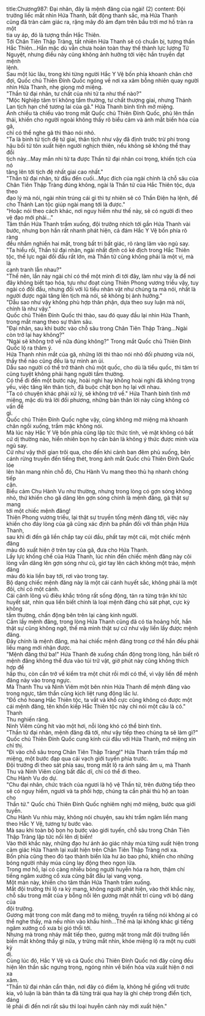 title:Chương987: Đại nhân, đây là mệnh đăng của ngài! (2)
content:
Đội trưởng liếc mắt nhìn Hứa Thanh, bất động thanh sắc, mà Hứa Thanh<br>cũng đã tràn cảm giác ra, rặng mây đỏ ảm đạm trên bầu trời mơ hồ tràn ra một<br>tia uy áp, đó là tượng thần Hắc Thiên.<br>Tới Chân Tiên Thập Tràng, tất nhiên Hứa Thanh sẽ có chuẩn bị, tượng thần<br>Hắc Thiên…Hắn mặc dù vẫn chưa hoàn toàn thay thế thành lực lượng Tử<br>Nguyệt, nhưng điều này cũng không ảnh hưởng tới việc hắn truyền đạt mệnh<br>lệnh.<br>Sau một lúc lâu, trong khi từng người Hắc Y Vệ bốn phía khoanh chân chờ<br>đợi, Quốc chủ Thiên Đính Quốc ngóng về nơi xa xăm bỗng nhiên quay người<br>nhìn Hứa Thanh, nhẹ giọng mở miệng.<br>"Thần tử đại nhân, tư chất của nhi tử ta như thế nào?"<br>"Mộc Nghiệp tâm trí không tầm thường, tư chất thượng giai, nhưng Thánh<br>Lan tịch hạn chế tương lai của gã." Hứa Thanh bình tĩnh mở miệng.<br>Ánh chiều tà chiếu vào trong mắt Quốc chủ Thiên Đính Quốc, phủ lên thần<br>thái, khiến cho người ngoài không thấy rõ biểu cảm và ánh mắt biến hóa của gã,<br>chỉ có thể nghe gã thì thào nói nhỏ.<br>"Ta là binh tử tịch đệ tứ giai, thân tịch như vậy đã định trước trừ phi trong<br>hậu bối tử tôn xuất hiện người nghịch thiên, nếu không sẽ không thể thay đổi<br>tịch này…May mắn nhi tử ta được Thần tử đại nhân coi trọng, khiến tịch của nó<br>tăng lên tới tịch đệ nhất giai cao nhất."<br>"Thần tử đại nhân, từ đầu đến cuối…Mục đích của ngài chính là chỗ sâu của<br>Chân Tiên Thập Tràng đúng không, ngài là Thần tử của Hắc Thiên tộc, dựa theo<br>đạo lý mà nói, ngài nhìn trúng cái gì thì tự nhiên sẽ có Thần Điện hạ lệnh, để<br>cho Thánh Lan tộc giúp ngài mang tới là được."<br>"Hoặc nói theo cách khác, nơi nguy hiểm như thế này, sẽ có người đi theo<br>vệ đạo mới phải..."<br>Tâm thần Hứa Thanh trầm xuống, đội trưởng nhích tới gần Hứa Thanh vài<br>bước, nhưng bọn hắn rất nhanh phát hiện, cả đám Hắc Y Vệ bốn phía rõ ràng<br>đều nhắm nghiền hai mắt, trong bất tri bất giác, rõ ràng lâm vào ngủ say.<br>"Ta hiểu rồi, Thần tử đại nhân, ngài nhất định có kẻ địch trong Hắc Thiên<br>tộc, thế lực ngài đối đầu rất lớn, mà Thần tử cũng không phải là một vị, mà là<br>cạnh tranh lẫn nhau?"<br>"Thế nên, lần này ngài chỉ có thể một mình đi tới đây, làm như vậy là để nơi<br>đây không biết tạo hóa, tựu như đoạt cùng Thiên Phong vương triều vậy, tuy<br>ngài có đối đầu, nhưng đối với lũ tiểu nhân vật như chúng ta mà nói, nhất là<br>người được ngài tăng lên tịch mà nói, sẽ không bị ảnh hưởng."<br>"Dẫu sao như vậy không phù hợp thân phận, dựa theo suy luận mà nói,<br>chính là như vậy."<br>Quốc chủ Thiên Đính Quốc thì thào, sau đó quay đầu lại nhìn Hứa Thanh,<br>trong mắt mang theo sự thâm sâu.<br>"Đại nhân, sau khi bước vào chỗ sâu trong Chân Tiên Thập Tràng…Ngài<br>còn trở lại hay không?"<br>"Ngài sẽ không trở về nữa đúng không?" Trong mắt Quốc chủ Thiên Đính<br>Quốc lộ ra thâm ý.<br>Hứa Thanh nhìn mắt của gã, những lời thì thào nói nhỏ đối phương vừa nói,<br>thấy thế nào cũng đều là tự mình an ủi.<br>Dẫu sao người có thể trở thành chủ một quốc, cho dù là tiểu quốc, thì tâm trí<br>cũng tuyệt không phải hạng người tầm thường.<br>Có thể đi đến một bước này, hoài nghi hay không hoài nghi đã không trọng<br>yếu, việc tăng lên thân tịch, đã buộc chặt bọn họ lại với nhau.<br>"Ta có chuyện khác phải xử lý, sẽ không trở về." Hứa Thanh bình tĩnh mở<br>miệng, mặc dù trả lời đối phương, những bản thân lời này cũng không có vấn đề<br>gì.<br>Quốc chủ Thiên Đính Quốc nghe vậy, cũng không mở miệng mà khoanh<br>chân ngồi xuống, trầm mặc không nói.<br>Mà lúc này Hắc Y Vệ bốn phía cũng lập tức thức tỉnh, vẻ mặt không có bất<br>cứ dị thường nào, hiển nhiên bọn họ căn bản là không ý thức được mình vừa<br>ngủ say.<br>Cứ như vậy thời gian trôi qua, cho đến khi cảnh ban đêm phủ xuống, bên<br>cánh rừng truyền đến tiếng thét, trong ánh mắt Quốc chủ Thiên Đính Quốc lóe<br>lên hàn mang nhìn chỗ đó, Chu Hành Vu mang theo thủ hạ nhanh chóng tiếp<br>cận.<br>Biểu cảm Chu Hành Vu như thường, nhưng trong lòng có gợn sóng không<br>nhỏ, thứ khiến cho gã dâng lên gợn sóng chính là mệnh đăng, gã thật sự mang<br>tới một chiếc mệnh đăng!<br>Thiên Phong vương triều, lại thật sự truyền tống mệnh đăng tới, việc này<br>khiến cho đáy lòng của gã cũng xác định ba phần đối với thân phận Hứa Thanh,<br>sau khi đi đến gã liền chắp tay cúi đầu, phất tay một cái, một chiếc mệnh đăng<br>màu đỏ xuất hiện ở trên tay của gã, đưa cho Hứa Thanh.<br>Lấy lực khống chế của Hứa Thanh, lúc nhìn đến chiếc mệnh đăng này cõi<br>lòng vẫn dâng lên gợn sóng như cũ, giơ tay lên cách không một trảo, mệnh đăng<br>màu đỏ kia liền bay tới, rơi vào trong tay.<br>Bộ dạng chiếc mệnh đăng này là một cái cánh huyết sắc, không phải là một<br>đôi, chỉ có một cánh.<br>Cái cánh lông vũ điêu khắc trông rất sống động, tản ra từng trận khí tức<br>huyết sát, nhìn qua liền biết chính là loại mệnh đăng chủ sát phạt, cực kỳ không<br>tầm thường, chấn động bên trên lại càng kinh người.<br>Cầm lấy mệnh đăng, trong lòng Hứa Thanh cũng đã có tia hoảng hốt, hắn<br>thật sự cũng không ngờ, thế mà mình thật sự cứ như vậy liền lấy được mệnh<br>đăng.<br>Đây chính là mệnh đăng, mà hai chiếc mệnh đăng trong cơ thể hắn đều phải<br>liều mạng mới nhận được.<br>"Mệnh đăng thứ ba!" Hứa Thanh đè xuống chấn động trong lòng, hắn biết rõ<br>mệnh đăng không thể đưa vào túi trữ vật, giờ phút này cũng không thích hợp để<br>hấp thu, còn cần trở về kiểm tra một chút rồi mới có thể, vì vậy liền để mệnh<br>đăng này vào trong ngực.<br>Mà Thanh Thu và Ninh Viêm một bên nhìn Hứa Thanh để mệnh đăng vào<br>trong ngực, tâm thần cũng kịch liệt rung động lắc lư.<br>"Đồ chó hoang Hắc Thiên tộc, ta vất vả khổ cực cũng không có được một<br>cái mệnh đăng, tên khốn kiếp Hắc Thiên tộc này chỉ nói một câu là có." Thanh<br>Thu nghiến răng.<br>Ninh Viêm cũng hít vào một hơi, nỗi lòng khó có thể bình tĩnh.<br>"Thần tử đại nhân, mệnh đăng đã tới, như vậy tiếp theo chúng ta sẽ làm gì?"<br>Quốc chủ Thiên Đính Quốc cung kính cúi đầu với Hứa Thanh, mở miệng xin<br>chỉ thị.<br>"Đi vào chỗ sâu trong Chân Tiên Thập Tràng!" Hứa Thanh trầm thấp mở<br>miệng, một bước đạp qua cái vạch giới tuyến phía trước.<br>Đội trưởng đi theo sát phía sau, trong mắt lộ ra ánh sáng âm u, mà Thanh<br>Thu và Ninh Viêm cũng bất đắc dĩ, chỉ có thể đi theo.<br>Chu Hành Vu do dự.<br>"Chu đại nhân, chức trách của ngươi là hộ vệ Thần tử, trên đường tiếp theo<br>sẽ có nguy hiểm, ngươi và ta phối hợp, chúng ta cần phải thủ hộ an toàn cho<br>Thần tử." Quốc chủ Thiên Đính Quốc nghiêm nghị mở miệng, bước qua giới<br>tuyến.<br>Chu Hành Vu nhíu mày, không nói chuyện, sau khi trầm ngâm liền mang<br>theo Hắc Y Vệ, tương tự bước vào.<br>Mà sau khi toàn bộ bọn họ bước vào giới tuyến, chỗ sâu trong Chân Tiên<br>Thập Tràng lập tức nổi lên dị biến!<br>Vào thời khắc này, những đạo hư ảnh ảo giác nhảy múa từng xuất hiện trong<br>cảm giác Hứa Thanh lại xuất hiện trên Chân Tiên Thập Tràng nơi xa.<br>Bốn phía cũng theo đó tạo thành biển lửa hư ảo bao phủ, khiến cho những<br>bóng người nhảy múa cũng lay động theo ngọn lửa.<br>Trong mơ hồ, lại có càng nhiều bóng người huyễn hóa ra hơn, thậm chí<br>tiếng ngâm xướng cổ xưa cũng bắt đầu lại vang vọng.<br>Một màn này, khiến cho tâm thần Hứa Thanh trầm xuống.<br>Mắt đội trưởng thì lộ ra kỳ mang, không người phát hiện, vào thời khắc này,<br>chỗ sâu trong mắt của y bỗng nổi lên gương mặt nhất trí cùng với bộ dáng của<br>đội trưởng.<br>Gương mặt trong con mắt đang mở to miệng, truyền ra tiếng nói không ai có<br>thể nghe thấy, mà nếu nhìn vào khẩu hình…Thế mà lại không khác gì tiếng<br>ngâm xướng cổ xưa bị gió thổi tới.<br>Nhưng mà trong nháy mắt tiếp theo, gương mặt trong mắt đội trưởng liền<br>biến mất không thấy gì nữa, y trừng mắt nhìn, khóe miệng lộ ra một nụ cười kỳ<br>dị.<br>Cùng lúc đó, Hắc Y Vệ và cả Quốc chủ Thiên Đính Quốc nơi đây cũng đều<br>hiện lên thần sắc ngưng trọng, ngóng nhìn về biến hóa vừa xuất hiện ở nơi xa<br>xăm.<br>"Thần tử đại nhân cẩn thận, nơi đây có điểm lạ, không hề giống với trước<br>kia, vô luận là bản thân ta đã từng trải qua hay là ghi chép trong điển tịch, đáng<br>lẽ phải đi đến nơi rất sâu thì loại huyễn cảnh này mới xuất hiện."